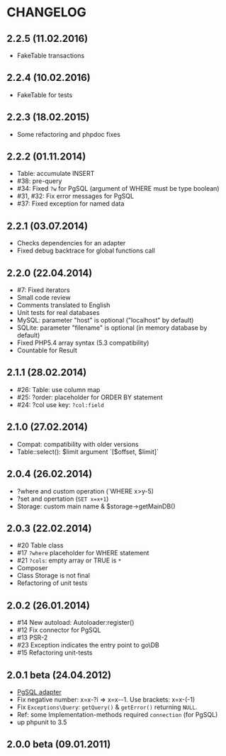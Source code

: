 # CHANGELOG

## 2.2.5 (11.02.2016)

* FakeTable transactions

## 2.2.4 (10.02.2016)

* FakeTable for tests

## 2.2.3 (18.02.2015)

* Some refactoring and phpdoc fixes

## 2.2.2 (01.11.2014)

* Table: accumulate INSERT
* #38: pre-query
* #34: Fixed `?w` for PgSQL (argument of WHERE must be type boolean)
* #31, #32: Fix error messages for PgSQL
* #37: Fixed exception for named data

## 2.2.1 (03.07.2014)

* Checks dependencies for an adapter
* Fixed debug backtrace for global functions call

## 2.2.0 (22.04.2014)

* #7: Fixed iterators
* Small code review
* Comments translated to English
* Unit tests for real databases
* MySQL: parameter "host" is optional ("localhost" by default)
* SQLite: parameter "filename" is optional (in memory database by default)
* Fixed PHP5.4 array syntax (5.3 compatibility)
* Countable for Result

## 2.1.1 (28.02.2014)

* #26: Table: use column map
* #25: ?order: placeholder for ORDER BY statement
* #24: ?col use key: `?col:field`

## 2.1.0 (27.02.2014)

* Compat: compatibility with older versions
* Table::select(): $limit argument `[$offset, $limit]`

## 2.0.4 (26.02.2014)

* ?where and custom operation (`WHERE x>y-5)
* ?set and opertation (`SET x=x+1`)
* Storage: custom main name & $storage->getMainDB()

## 2.0.3 (22.02.2014)

* #20 Table class
* #17 `?where` placeholder for WHERE statement
* #21 `?cols`: empty array or TRUE is `*`
* Composer
* Class Storage is not final
* Refactoring of unit tests

## 2.0.2 (26.01.2014)

* #14 New autoload: Autoloader:register()
* #12 Fix connector for PgSQL
* #13 PSR-2
* #23 Exception indicates the entry point to go\DB
* #15 Refactoring unit-tests

## 2.0.1 beta (24.04.2012)

* [PgSQL adapter](https://github.com/vasa-c/go-db/wiki/Adapters_pgsql)
* Fix negative number: x=x-?i => x=x--1. Use brackets: x=x-(-1)
* Fix `Exceptions\Query`: `getQuery()` & `getError()` returning `NULL`.
* Ref: some Implementation-methods required `connection` (for PgSQL)
* up phpunit to 3.5

## 2.0.0 beta (09.01.2011)

